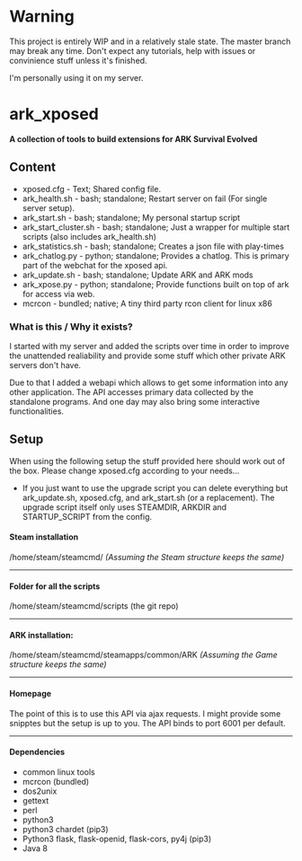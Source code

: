 # Warning
This project is entirely WIP and in a relatively stale state. The master branch may break any time.
Don't expect any tutorials, help with issues or convinience stuff unless it's finished.

I'm personally using it on my server.

# ark_xposed
**A collection of tools to build extensions for ARK Survival Evolved**

## Content
* xposed.cfg - Text; Shared config file.
* ark_health.sh - bash; standalone; Restart server on fail (For single server setup).
* ark_start.sh - bash; standalone; My personal startup script
* ark_start_cluster.sh - bash; standalone; Just a wrapper for multiple start scripts (also includes ark_health.sh)
* ark_statistics.sh - bash; standalone; Creates a json file with play-times
* ark_chatlog.py - python; standalone; Provides a chatlog. This is primary part of the webchat for the xposed api.
* ark_update.sh - bash; standalone; Update ARK and ARK mods
* ark_xpose.py - python; standalone; Provide functions built on top of ark for access via web.
* mcrcon - bundled; native; A tiny third party rcon client for linux x86 

### What is this / Why it exists?
I started with my server and added the scripts over time in order to improve the unattended realiability and provide some stuff which other private ARK servers don't have. 

Due to that I added a webapi which allows to get some information into any other application.
The API accesses primary data collected by the standalone programs. And one day may also bring some interactive functionalities.


## Setup
When using the following setup the stuff provided here should work out of the box.
Please change xposed.cfg according to your needs...

* If you just want to use the upgrade script you can delete everything but ark_update.sh, xposed.cfg, and ark_start.sh (or a replacement). The upgrade script itself only uses STEAMDIR, ARKDIR and STARTUP_SCRIPT from the config.


#### Steam installation
/home/steam/steamcmd/
_(Assuming the Steam structure keeps the same)_

---

#### Folder for all the scripts
/home/steam/steamcmd/scripts (the git repo)

---

#### ARK installation:
/home/steam/steamcmd/steamapps/common/ARK
_(Assuming the Game structure keeps the same)_

---

#### Homepage
The point of this is to use this API via ajax requests.
I might provide some snipptes but the setup is up to you.
The API binds to port 6001 per default.

---

#### Dependencies
* common linux tools
* mcrcon (bundled)
* dos2unix
* gettext
* perl
* python3
* python3 chardet (pip3)
* Python3 flask, flask-openid, flask-cors, py4j (pip3)
* Java 8
